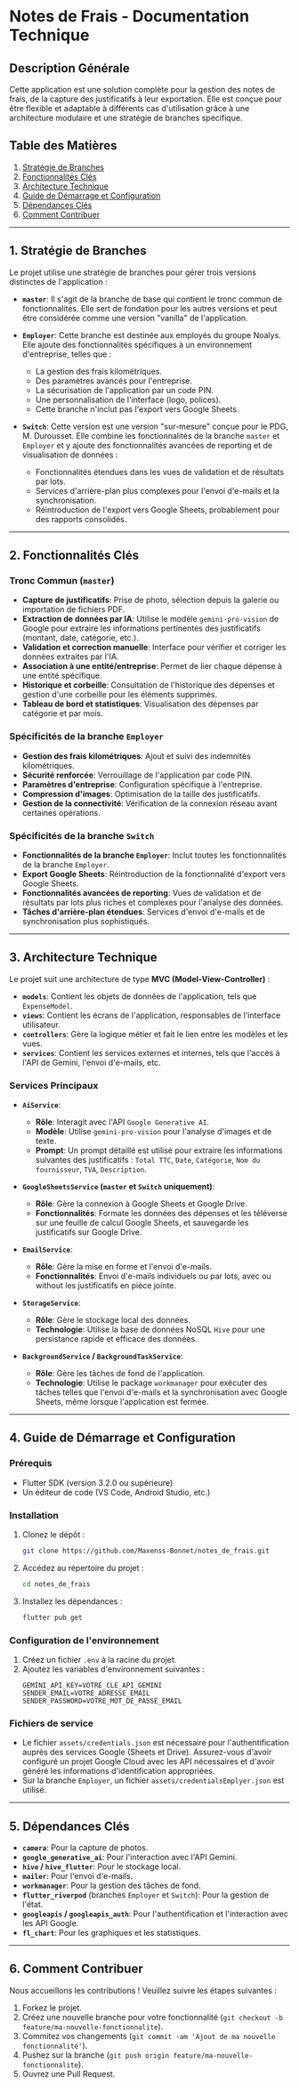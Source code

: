 # Notes de Frais - Documentation Technique

## Description Générale
Cette application est une solution complète pour la gestion des notes de frais, de la capture des justificatifs à leur exportation. Elle est conçue pour être flexible et adaptable à différents cas d'utilisation grâce à une architecture modulaire et une stratégie de branches spécifique.

## Table des Matières
1.  [Stratégie de Branches](#1-stratégie-de-branches)
2.  [Fonctionnalités Clés](#2-fonctionnalités-clés)
3.  [Architecture Technique](#3-architecture-technique)
4.  [Guide de Démarrage et Configuration](#4-guide-de-démarrage-et-configuration)
5.  [Dépendances Clés](#5-dépendances-clés)
6.  [Comment Contribuer](#6-comment-contribuer)

---

## 1. Stratégie de Branches

Le projet utilise une stratégie de branches pour gérer trois versions distinctes de l'application :

*   **`master`**: Il s'agit de la branche de base qui contient le tronc commun de fonctionnalités. Elle sert de fondation pour les autres versions et peut être considérée comme une version "vanilla" de l'application.

*   **`Employer`**: Cette branche est destinée aux employés du groupe Noalys. Elle ajoute des fonctionnalités spécifiques à un environnement d'entreprise, telles que :
    *   La gestion des frais kilométriques.
    *   Des paramètres avancés pour l'entreprise.
    *   La sécurisation de l'application par un code PIN.
    *   Une personnalisation de l'interface (logo, polices).
    *   Cette branche n'inclut pas l'export vers Google Sheets.

*   **`Switch`**: Cette version est une version "sur-mesure" conçue pour le PDG, M. Durousset. Elle combine les fonctionnalités de la branche `master` et `Employer` et y ajoute des fonctionnalités avancées de reporting et de visualisation de données :
    *   Fonctionnalités étendues dans les vues de validation et de résultats par lots.
    *   Services d'arrière-plan plus complexes pour l'envoi d'e-mails et la synchronisation.
    *   Réintroduction de l'export vers Google Sheets, probablement pour des rapports consolidés.

---

## 2. Fonctionnalités Clés

### Tronc Commun (`master`)

*   **Capture de justificatifs**: Prise de photo, sélection depuis la galerie ou importation de fichiers PDF.
*   **Extraction de données par IA**: Utilise le modèle `gemini-pro-vision` de Google pour extraire les informations pertinentes des justificatifs (montant, date, catégorie, etc.).
*   **Validation et correction manuelle**: Interface pour vérifier et corriger les données extraites par l'IA.
*   **Association à une entité/entreprise**: Permet de lier chaque dépense à une entité spécifique.
*   **Historique et corbeille**: Consultation de l'historique des dépenses et gestion d'une corbeille pour les éléments supprimés.
*   **Tableau de bord et statistiques**: Visualisation des dépenses par catégorie et par mois.

### Spécificités de la branche `Employer`

*   **Gestion des frais kilométriques**: Ajout et suivi des indemnités kilométriques.
*   **Sécurité renforcée**: Verrouillage de l'application par code PIN.
*   **Paramètres d'entreprise**: Configuration spécifique à l'entreprise.
*   **Compression d'images**: Optimisation de la taille des justificatifs.
*   **Gestion de la connectivité**: Vérification de la connexion réseau avant certaines opérations.

### Spécificités de la branche `Switch`

*   **Fonctionnalités de la branche `Employer`**: Inclut toutes les fonctionnalités de la branche `Employer`.
*   **Export Google Sheets**: Réintroduction de la fonctionnalité d'export vers Google Sheets.
*   **Fonctionnalités avancées de reporting**: Vues de validation et de résultats par lots plus riches et complexes pour l'analyse des données.
*   **Tâches d'arrière-plan étendues**: Services d'envoi d'e-mails et de synchronisation plus sophistiqués.

---

## 3. Architecture Technique

Le projet suit une architecture de type **MVC (Model-View-Controller)** :

*   **`models`**: Contient les objets de données de l'application, tels que `ExpenseModel`.
*   **`views`**: Contient les écrans de l'application, responsables de l'interface utilisateur.
*   **`controllers`**: Gère la logique métier et fait le lien entre les modèles et les vues.
*   **`services`**: Contient les services externes et internes, tels que l'accès à l'API de Gemini, l'envoi d'e-mails, etc.

### Services Principaux

*   **`AiService`**:
    *   **Rôle**: Interagit avec l'API `Google Generative AI`.
    *   **Modèle**: Utilise `gemini-pro-vision` pour l'analyse d'images et de texte.
    *   **Prompt**: Un prompt détaillé est utilisé pour extraire les informations suivantes des justificatifs : `Total TTC`, `Date`, `Catégorie`, `Nom du fournisseur`, `TVA`, `Description`.

*   **`GoogleSheetsService` (`master` et `Switch` uniquement)**:
    *   **Rôle**: Gère la connexion à Google Sheets et Google Drive.
    *   **Fonctionnalités**: Formate les données des dépenses et les téléverse sur une feuille de calcul Google Sheets, et sauvegarde les justificatifs sur Google Drive.

*   **`EmailService`**:
    *   **Rôle**: Gère la mise en forme et l'envoi d'e-mails.
    *   **Fonctionnalités**: Envoi d'e-mails individuels ou par lots, avec ou without les justificatifs en pièce jointe.

*   **`StorageService`**:
    *   **Rôle**: Gère le stockage local des données.
    *   **Technologie**: Utilise la base de données NoSQL `Hive` pour une persistance rapide et efficace des données.

*   **`BackgroundService` / `BackgroundTaskService`**:
    *   **Rôle**: Gère les tâches de fond de l'application.
    *   **Technologie**: Utilise le package `workmanager` pour exécuter des tâches telles que l'envoi d'e-mails et la synchronisation avec Google Sheets, même lorsque l'application est fermée.

---

## 4. Guide de Démarrage et Configuration

### Prérequis

*   Flutter SDK (version 3.2.0 ou supérieure)
*   Un éditeur de code (VS Code, Android Studio, etc.)

### Installation

1.  Clonez le dépôt :
    ```sh
    git clone https://github.com/Maxenss-Bonnet/notes_de_frais.git
    ```
2.  Accédez au répertoire du projet :
    ```sh
    cd notes_de_frais
    ```
3.  Installez les dépendances :
    ```sh
    flutter pub get
    ```

### Configuration de l'environnement

1.  Créez un fichier `.env` à la racine du projet.
2.  Ajoutez les variables d'environnement suivantes :
    ```
    GEMINI_API_KEY=VOTRE_CLÉ_API_GEMINI
    SENDER_EMAIL=VOTRE_ADRESSE_EMAIL
    SENDER_PASSWORD=VOTRE_MOT_DE_PASSE_EMAIL
    ```

### Fichiers de service

*   Le fichier `assets/credentials.json` est nécessaire pour l'authentification auprès des services Google (Sheets et Drive). Assurez-vous d'avoir configuré un projet Google Cloud avec les API nécessaires et d'avoir généré les informations d'identification appropriées.
*   Sur la branche `Employer`, un fichier `assets/credentialsEmplyer.json` est utilisé.

---

## 5. Dépendances Clés

*   **`camera`**: Pour la capture de photos.
*   **`google_generative_ai`**: Pour l'interaction avec l'API Gemini.
*   **`hive` / `hive_flutter`**: Pour le stockage local.
*   **`mailer`**: Pour l'envoi d'e-mails.
*   **`workmanager`**: Pour la gestion des tâches de fond.
*   **`flutter_riverpod`** (branches `Employer` et `Switch`): Pour la gestion de l'état.
*   **`googleapis` / `googleapis_auth`**: Pour l'authentification et l'interaction avec les API Google.
*   **`fl_chart`**: Pour les graphiques et les statistiques.

---

## 6. Comment Contribuer

Nous accueillons les contributions ! Veuillez suivre les étapes suivantes :

1.  Forkez le projet.
2.  Créez une nouvelle branche pour votre fonctionnalité (`git checkout -b feature/ma-nouvelle-fonctionnalite`).
3.  Commitez vos changements (`git commit -am 'Ajout de ma nouvelle fonctionnalité'`).
4.  Pushez sur la branche (`git push origin feature/ma-nouvelle-fonctionnalite`).
5.  Ouvrez une Pull Request.
